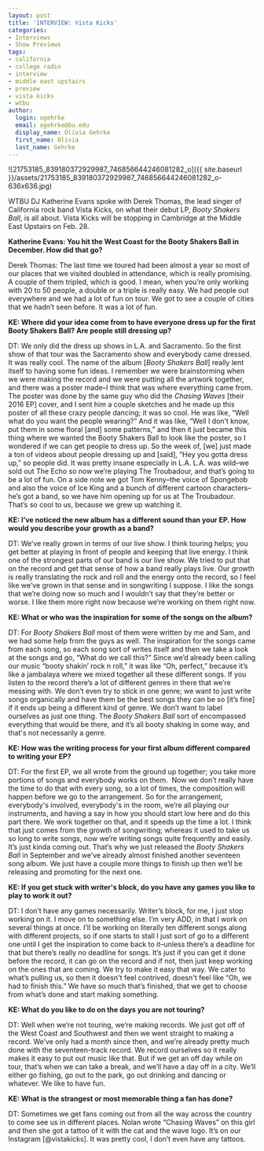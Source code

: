 ```yaml
---
layout: post
title: 'INTERVIEW: Vista Kicks'
categories:
- Interviews
- Show Previews
tags:
- california
- college radio
- interview
- middle east upstairs
- preview
- vista kicks
- wtbu
author:
  login: ogehrke
  email: ogehrke@bu.edu
  display_name: Olivia Gehrke
  first_name: Olivia
  last_name: Gehrke
---
```

![21753185_839180372929987_746856644246081282_o]({{ site.baseurl }}/assets/21753185_839180372929987_746856644246081282_o-636x636.jpg)

WTBU DJ Katherine Evans spoke with Derek Thomas, the lead singer of California rock band Vista Kicks, on what their debut LP, _Booty Shakers Ball_, is all about. Vista Kicks will be stopping in Cambridge at the Middle East Upstairs on Feb. 28.

**Katherine Evans: You hit the West Coast for the Booty Shakers Ball in December. How did that go?**

Derek Thomas: The last time we toured had been almost a year so most of our places that we visited doubled in attendance, which is really promising. A couple of them tripled, which is good. I mean, when you’re only working with 20 to 50 people, a double or a triple is really easy. We had people out everywhere and we had a lot of fun on tour. We got to see a couple of cities that we hadn’t seen before. It was a lot of fun.

**KE: Where did your idea come from to have everyone dress up for the first Booty Shakers Ball? Are people still dressing up?**

DT: We only did the dress up shows in L.A. and Sacramento. So the first show of that tour was the Sacramento show and everybody came dressed. It was really cool. The name of the album \[_Booty Shakers Ball_\] really lent itself to having some fun ideas. I remember we were brainstorming when we were making the record and we were putting all the artwork together, and there was a poster made–I think that was where everything came from. The poster was done by the same guy who did the _Chasing Waves_ \[their 2016 EP\] cover, and I sent him a couple sketches and he made up this poster of all these crazy people dancing; it was so cool. He was like, “Well what do you want the people wearing?” And it was like, “Well I don’t know, put them in some floral \[and\] some patterns,” and then it just became this thing where we wanted the Booty Shakers Ball to look like the poster, so I wondered if we can get people to dress up. So the week of, \[we\] just made a ton of videos about people dressing up and \[said\], “Hey you gotta dress up,” so people did. It was pretty insane especially in L.A. L.A. was wild–we sold out The Echo so now we’re playing The Troubadour, and that’s going to be a lot of fun. On a side note we got Tom Kenny–the voice of Spongebob and also the voice of Ice King and a bunch of different cartoon characters–he’s got a band, so we have him opening up for us at The Troubadour. That’s so cool to us, because we grew up watching it.

**KE: I’ve noticed the new album has a different sound than your EP. How would you describe your growth as a band?**

DT: We’ve really grown in terms of our live show. I think touring helps; you get better at playing in front of people and keeping that live energy. I think one of the strongest parts of our band is our live show. We tried to put that on the record and get that sense of how a band really plays live. Our growth is really translating the rock and roll and the energy onto the record, so I feel like we’ve grown in that sense and in songwriting I suppose. I like the songs that we’re doing now so much and I wouldn’t say that they’re better or worse. I like them more right now because we’re working on them right now.

**KE: What or who was the inspiration for some of the songs on the album?**

DT: For _Booty Shakers Ball_ most of them were written by me and Sam, and we had some help from the guys as well. The inspiration for the songs came from each song, so each song sort of writes itself and then we take a look at the songs and go, “What do we call this?” Since we’d already been calling our music “booty shakin’ rock n roll,” it was like “Oh, perfect,” because it’s like a jambalaya where we mixed together all these different songs. If you listen to the record there’s a lot of different genres in there that we’re messing with. We don’t even try to stick in one genre; we want to just write songs organically and have them be the best songs they can be so \[it’s fine\] if it ends up being a different kind of genre. We don’t want to label ourselves as just one thing. The _Booty Shakers Ball_ sort of encompassed everything that would be there, and it’s all booty shaking in some way, and that's not necessarily a genre.

**KE: How was the writing process for your first album different compared to writing your EP?**

DT: For the first EP, we all wrote from the ground up together; you take more portions of songs and everybody works on them.  Now we don’t really have the time to do that with every song, so a lot of times, the composition will happen before we go to the arrangement. So for the arrangement, everybody's involved, everybody's in the room, we’re all playing our instruments, and having a say in how you should start low here and do this part there. We work together on that, and it speeds up the time a lot. I think that just comes from the growth of songwriting; whereas it used to take us so long to write songs, now we’re writing songs quite frequently and easily. It’s just kinda coming out. That’s why we just released the _Booty Shakers Ball_ in September and we’ve already almost finished another seventeen song album. We just have a couple more things to finish up then we’ll be releasing and promoting for the next one.

**KE: If you get stuck with writer's block, do you have any games you like to play to work it out?**

DT: I don’t have any games necessarily. Writer’s block, for me, I just stop working on it. I move on to something else. I’m very ADD, in that I work on several things at once. I’ll be working on literally ten different songs along with different projects, so if one starts to stall I just sort of go to a different one until I get the inspiration to come back to it–unless there’s a deadline for that but there’s really no deadline for songs. It’s just if you can get it done before the record, it can go on the record and if not, then just keep working on the ones that are coming. We try to make it easy that way. We cater to what’s pulling us, so then it doesn't feel contrived, doesn't feel like “Oh, we had to finish this.” We have so much that’s finished, that we get to choose from what’s done and start making something.

**KE: What do you like to do on the days you are not touring?**

DT: Well when we’re not touring, we’re making records. We just got off of the West Coast and Southwest and then we went straight to making a record. We’ve only had a month since then, and we’re already pretty much done with the seventeen-track record. We record ourselves so it really makes it easy to put out music like that. But if we get an off day while on tour, that’s when we can take a break, and we’ll have a day off in a city. We’ll either go fishing, go out to the park, go out drinking and dancing or whatever. We like to have fun.

**KE: What is the strangest or most memorable thing a fan has done?**

DT: Sometimes we get fans coming out from all the way across the country to come see us in different places. Nolan wrote “Chasing Waves” on this girl and then she got a tattoo of it with the cat and the wave logo. It’s on our Instagram \[@vistakicks\]. It was pretty cool, I don’t even have any tattoos.